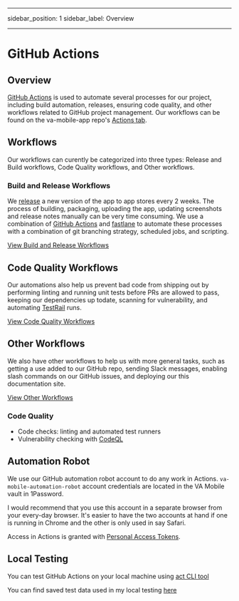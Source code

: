 * * *

sidebar_position: 1
sidebar_label: Overview

* * *

# GitHub Actions

## Overview

[GitHub Actions](https://github.com/features/actions) is used to automate several processes for our project, including build automation, releases, ensuring code quality, and other workflows related to GitHub project management. Our workflows can be found on the va-mobile-app repo's [Actions tab](https://github.com/department-of-veterans-affairs/va-mobile-app/actions).

## Workflows

Our workflows can curently be categorized into three types: Release and Build workflows, Code Quality workflows, and Other workflows.

### Build and Release Workflows

We [release](/docs/Operations/Releases/release-process) a new version of the app to app stores every 2 weeks. The process of building, packaging, uploading the app, updating screenshots and release notes manually can be very time consuming.  We use a combination of [GitHub Actions](https://docs.github.com/en/actions) and [fastlane](https://fastlane.tools/) to automate these processes with a combination of git branching strategy, scheduled jobs, and scripting. 

[View Build and Release Workflows](/docs/Engineering/DevOps/Automation%20Code%20Docs/GitHub%20Actions/BuildReleaseWorkflows)

## Code Quality Workflows

Our automations also help us prevent bad code from shipping out by performing linting and running unit tests before PRs are allowed to pass, keeping our dependencies up todate, scanning for vulnerability, and automating [TestRail](https://www.testrail.com/) runs. 

[View Code Quality Workflows](/docs/Engineering/DevOps/Automation%20Code%20Docs/GitHub%20Actions/CodeQualityWorkflows)

## Other Workflows

We also have other workflows to help us with more general tasks, such as getting a use added to our GitHub repo, sending Slack messages, enabling slash commands on our GitHub issues, and deploying our this documentation site. 

[View Other Workflows](/docs/Engineering/DevOps/Automation%20Code%20Docs/GitHub%20Actions/OtherWorkflows) 

### Code Quality

-   Code checks: linting and automated test runners
-   Vulnerability checking with [CodeQL](https://codeql.github.com/)

## Automation Robot

We use our GitHub automation robot account to do any work in Actions. `va-mobile-automation-robot` account credentials are located in the VA Mobile vault in 1Password.

I would recommend that you use this account in a separate browser from your every-day browser. It's easier to have the two accounts at hand if one is running in Chrome and the other is only used in say Safari. 

Access in Actions is granted with [Personal Access Tokens](https://docs.github.com/en/authentication/keeping-your-account-and-data-secure/creating-a-personal-access-token).

## Local Testing

You can test GitHub Actions on your local machine using [act CLI tool](https://github.com/nektos/act)

You can find saved test data used in my local testing [here](https://github.com/department-of-veterans-affairs/va-mobile-app/tree/develop/.github/test-data)

